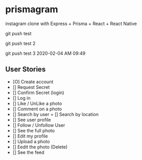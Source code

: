 # prismagram
instagram clone with Express + Prisma + React + React Native

git push test

git push test 2 

git push test 3 2020-02-04 AM 09:49

## User Stories

- [O] Create account
- [] Request Secret
- [] Confirm Secret (login)
- [] Log in
- [] Like / UnLike a photo
- [] Comment on a photo
- [] Search by user
= [] Search by location
- [] See user profile
- [] Follow / Unfollow User
- [] See the full photo
- [] Edit my profile
- [] Upload a photo
- [] Eedit the photo (Delete)
- [] See the feed
